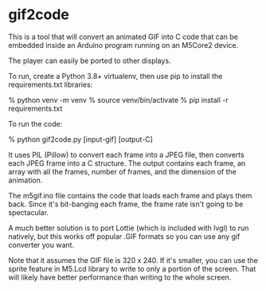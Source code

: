 # gif2code

This is a tool that will convert an animated GIF into C code that can be embedded inside an
Arduino program running on an M5Core2 device.

The player can easily be ported to other displays. 

To run, create a Python 3.8+ virtualenv, then use pip to install the requirements.txt
libraries:

% python venv -m venv
% source venv/bin/activate
% pip install -r requirements.txt

To run the code:

% python gif2code.py [input-gif] [output-C]

It uses PIL (Pillow) to convert each frame into a JPEG file, then converts each JPEG frame
into a C structure. The output contains each frame, an array with all the frames, 
number of frames, and the dimension of the animation.

The m5gif.ino file contains the code that loads each frame and plays them back. Since it's
bit-banging each frame, the frame rate isn't going to be spectacular.

A much better solution is to port Lottie (which is included with lvgl) to run natively, but
this works off popular .GIF formats so you can use any gif converter you want.

Note that it assumes the GIF file is 320 x 240. If it's smaller, you can use the sprite feature
in M5.Lcd library to write to only a portion of the screen. That will likely have better
performance than writing to the whole screen.


